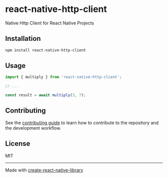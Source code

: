 # react-native-http-client

Native Http Client for React Native Projects

## Installation

```sh
npm install react-native-http-client
```

## Usage

```js
import { multiply } from 'react-native-http-client';

// ...

const result = await multiply(3, 7);
```

## Contributing

See the [contributing guide](CONTRIBUTING.md) to learn how to contribute to the repository and the development workflow.

## License

MIT

---

Made with [create-react-native-library](https://github.com/callstack/react-native-builder-bob)
